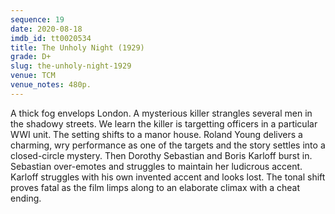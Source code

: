 ```yaml
---
sequence: 19
date: 2020-08-18
imdb_id: tt0020534
title: The Unholy Night (1929)
grade: D+
slug: the-unholy-night-1929
venue: TCM
venue_notes: 480p.
---
```


A thick fog envelops London. A mysterious killer strangles several men in the shadowy streets. We learn the killer is targetting officers in a particular WWI unit. The setting shifts to a manor house. Roland Young delivers a charming, wry performance as one of the targets and the story settles into a closed-circle mystery. Then Dorothy Sebastian and Boris Karloff burst in. Sebastian over-emotes and struggles to maintain her ludicrous accent. Karloff struggles with his own invented accent and looks lost. The tonal shift proves fatal as the film limps along to an elaborate climax with a cheat ending.